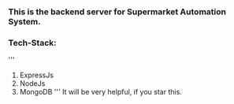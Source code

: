 ### This is the backend server for Supermarket Automation System.
### Tech-Stack:
'''
1. ExpressJs
2. NodeJs
3. MongoDB
'''
It will be very helpful, if you star this.